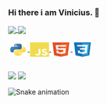 ### Hi there i am Vinicius. 👋

<div>
 <a href="https://github.com/v1n1c1u5ouza">
  <img align="center" src="https://github-readme-stats.vercel.app/api?username=v1n1c1u5ouza&show_icons=true&theme=midnight-purple&include_all_commits=true&count_private=true"/>
  <img align="center" src="https://github-readme-stats.vercel.app/api/top-langs/?username=v1n1c1u5ouza&layout=compact&langs_count=7&theme=midnight-purple"/>
</div>
<div style="display: inline_block"><br>
  <img align="center" alt="Rafa-Python" height="30" width="40" src="https://raw.githubusercontent.com/devicons/devicon/master/icons/python/python-original.svg">
  <img align="center" alt="Rafa-Js" height="30" width="40" src="https://raw.githubusercontent.com/devicons/devicon/master/icons/javascript/javascript-plain.svg">
  <img align="center" alt="Rafa-HTML" height="30" width="40" src="https://raw.githubusercontent.com/devicons/devicon/master/icons/html5/html5-original.svg">
  <img align="center" alt="Rafa-CSS" height="30" width="40" src="https://raw.githubusercontent.com/devicons/devicon/master/icons/css3/css3-original.svg">
</div>

##

<div>
   <a href="https://www.linkedin.com/in/vinicius-de-souza-marinho-a9837b211/" target="_blank"><img src="https://img.shields.io/badge/-LinkedIn-%230077B5?style=for-the-badge&logo=linkedin&logoColor=white" target="_blank"></a>
   <a href = "mailto:viniciusdesouzamarinho@gmail.com"><img src="https://img.shields.io/badge/-Gmail-%23333?style=for-the-badge&logo=gmail&logoColor=white" target="_blank"></a>
   
   ![Snake animation](https://github.com/v1n1c1u5ouza/v1n1c1u5ouza/blob/output/github-contribution-grid-snake.svg)
   
</div>
